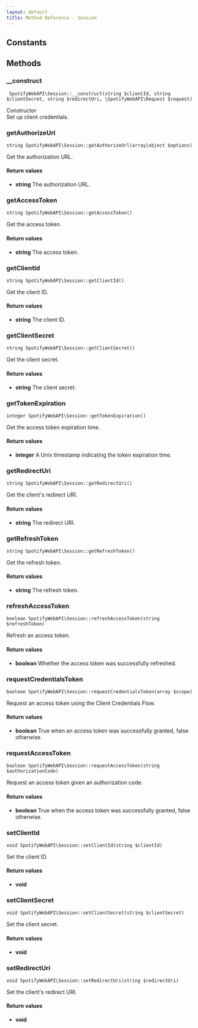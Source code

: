 ```yaml
---
layout: default
title: Method Reference - Session
---
```


## Constants

## Methods

### __construct


     SpotifyWebAPI\Session::__construct(string $clientId, string $clientSecret, string $redirectUri, \SpotifyWebAPI\Request $request)

Constructor<br>
Set up client credentials.




### getAuthorizeUrl


    string SpotifyWebAPI\Session::getAuthorizeUrl(array|object $options)

Get the authorization URL.


#### Return values
* **string** The authorization URL.



### getAccessToken


    string SpotifyWebAPI\Session::getAccessToken()

Get the access token.


#### Return values
* **string** The access token.



### getClientId


    string SpotifyWebAPI\Session::getClientId()

Get the client ID.


#### Return values
* **string** The client ID.



### getClientSecret


    string SpotifyWebAPI\Session::getClientSecret()

Get the client secret.


#### Return values
* **string** The client secret.



### getTokenExpiration


    integer SpotifyWebAPI\Session::getTokenExpiration()

Get the access token expiration time.


#### Return values
* **integer** A Unix timestamp indicating the token expiration time.



### getRedirectUri


    string SpotifyWebAPI\Session::getRedirectUri()

Get the client's redirect URI.


#### Return values
* **string** The redirect URI.



### getRefreshToken


    string SpotifyWebAPI\Session::getRefreshToken()

Get the refresh token.


#### Return values
* **string** The refresh token.



### refreshAccessToken


    boolean SpotifyWebAPI\Session::refreshAccessToken(string $refreshToken)

Refresh an access token.


#### Return values
* **boolean** Whether the access token was successfully refreshed.



### requestCredentialsToken


    boolean SpotifyWebAPI\Session::requestCredentialsToken(array $scope)

Request an access token using the Client Credentials Flow.


#### Return values
* **boolean** True when an access token was successfully granted, false otherwise.



### requestAccessToken


    boolean SpotifyWebAPI\Session::requestAccessToken(string $authorizationCode)

Request an access token given an authorization code.


#### Return values
* **boolean** True when the access token was successfully granted, false otherwise.



### setClientId


    void SpotifyWebAPI\Session::setClientId(string $clientId)

Set the client ID.


#### Return values
* **void** 



### setClientSecret


    void SpotifyWebAPI\Session::setClientSecret(string $clientSecret)

Set the client secret.


#### Return values
* **void** 



### setRedirectUri


    void SpotifyWebAPI\Session::setRedirectUri(string $redirectUri)

Set the client's redirect URI.


#### Return values
* **void** 


